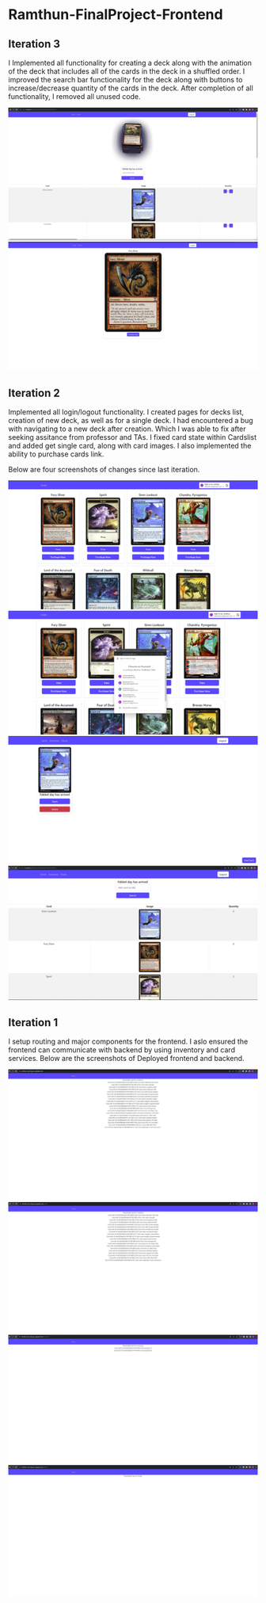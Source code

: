 # Ramthun-FinalProject-Frontend

## Iteration 3
I Implemented all functionality for creating a deck along with the animation of the deck that includes all of the cards in the deck in a shuffled order. I improved the search bar functionality for the deck along with buttons to increase/decrease quantity of the cards in the deck. After completion of all functionality, I removed all unused code. 

![Screenshot of improved deck screen](/public/images/Screenshot_of_improved_deck_screen.jpg)
![Screenshot of single card view](/public/images/Screenshot_of_single_card_view.jpg)

## Iteration 2
Implemented all login/logout functionality. I created pages for decks list, creation of new deck, as well as for a single deck. I had encountered a bug with navigating to a new deck after creation. Which I was able to fix after seeking assitance from professor and TAs. I fixed card state within Cardslist and added get single card, along with card images. I also implemented the ability to purchase cards link.

Below are four screenshots of changes since last iteration. 

![Screenshot of cardlist](/public/images/Screenshot_of_card_list.jpg)
![Screenshot of login capability](/public/images/Screenshot_of_login_capability.jpg)
![Screenshot of deckslist](/public/images/Screenshot_of_deck_list_and_functionality.jpg)
![Screenshot of Individual Deck](/public/images/Screenshot_of_individual_deck_with_functionality.jpg)

## Iteration 1
I setup routing and major components for the frontend. I aslo ensured the frontend can communicate with backend
by using inventory and card services. Below are the screenshots of Deployed frontend and backend.

![Screenshot of deployed landing page](/public/images/Deployed_Webpage_Landing_Page.jpg)
![Screenshot of deployed cards page](/public/images/Deployed_Webpage_Cards_Page.jpg)
![Screenshot of deployed Inventory page](/public/images/Deployed_Webpage_Inventory_Page.jpg)
![Screenshot of deployed decks page](/public/images/Deployed_Webpage_Decks_Page.jpg)

